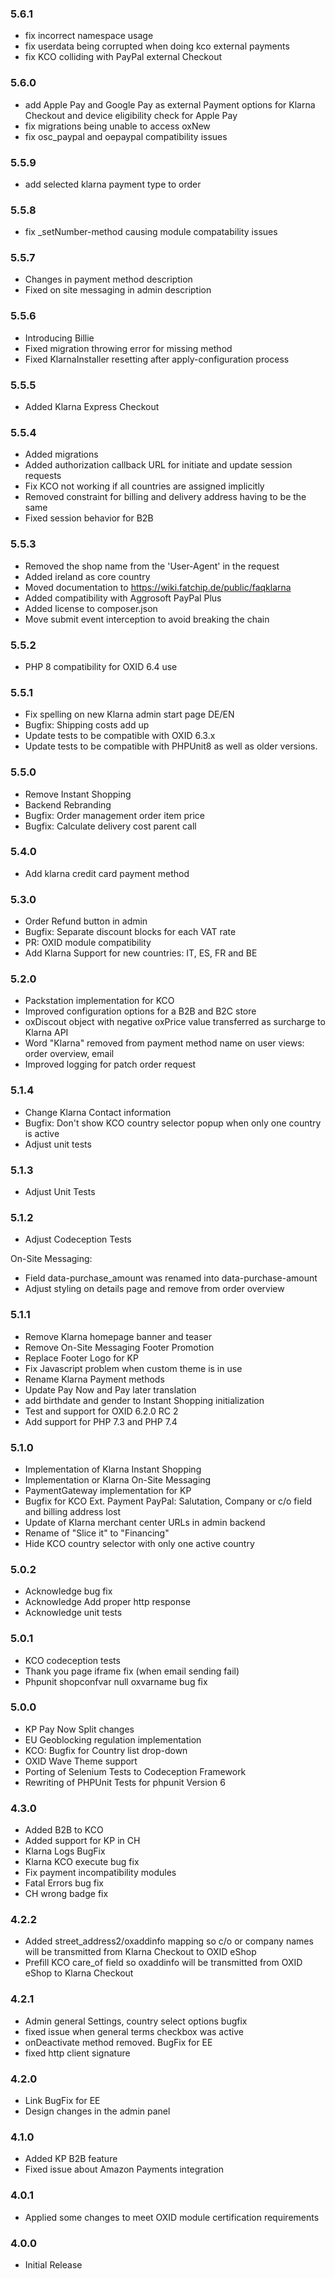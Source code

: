 ### 5.6.1
* fix incorrect namespace usage
* fix userdata being corrupted when doing kco external payments
* fix KCO colliding with PayPal external Checkout

### 5.6.0
* add Apple Pay and Google Pay as external Payment options for Klarna Checkout and device eligibility check for Apple Pay
* fix migrations being unable to access oxNew
* fix osc_paypal and oepaypal compatibility issues

### 5.5.9
* add selected klarna payment type to order

### 5.5.8
* fix _setNumber-method causing module compatability issues

### 5.5.7
* Changes in payment method description
* Fixed on site messaging in admin description

### 5.5.6
* Introducing Billie
* Fixed migration throwing error for missing method
* Fixed KlarnaInstaller resetting after apply-configuration process

### 5.5.5
* Added Klarna Express Checkout

### 5.5.4
* Added migrations 
* Added authorization callback URL for initiate and update session requests
* Fix KCO not working if all countries are assigned implicitly
* Removed constraint for billing and delivery address having to be the same
* Fixed session behavior for B2B

### 5.5.3
* Removed the shop name from the 'User-Agent' in the request
* Added ireland as core country
* Moved documentation to https://wiki.fatchip.de/public/faqklarna
* Added compatibility with Aggrosoft PayPal Plus
* Added license to composer.json
* Move submit event interception to avoid breaking the chain

### 5.5.2
* PHP 8 compatibility for OXID 6.4 use

### 5.5.1
* Fix spelling on new Klarna admin start page DE/EN
* Bugfix: Shipping costs add up
* Update tests to be compatible with OXID 6.3.x
* Update tests to be compatible with PHPUnit8 as well as older versions.

### 5.5.0
* Remove Instant Shopping
* Backend Rebranding
* Bugfix: Order management order item price
* Bugfix: Calculate delivery cost parent call

### 5.4.0
* Add klarna credit card payment method

### 5.3.0
* Order Refund button in admin
* Bugfix: Separate discount blocks for each VAT rate
* PR: OXID module compatibility
* Add Klarna Support for new countries: IT, ES, FR and BE

### 5.2.0
* Packstation implementation for KCO
* Improved configuration options for a B2B and B2C store
* oxDiscout object with negative oxPrice value transferred as surcharge to Klarna API
* Word "Klarna" removed from payment method name on user views: order overview, email
* Improved logging for patch order request

### 5.1.4
* Change Klarna Contact information
* Bugfix: Don't show KCO country selector popup when only one country is active
* Adjust unit tests

### 5.1.3
* Adjust Unit Tests

### 5.1.2
* Adjust Codeception Tests

On-Site Messaging: 
* Field data-purchase_amount was renamed into data-purchase-amount
* Adjust styling on details page and remove from order overview


### 5.1.1
* Remove Klarna homepage banner and teaser
* Remove On-Site Messaging Footer Promotion
* Replace Footer Logo for KP
* Fix Javascript problem when custom theme is in use
* Rename Klarna Payment methods
* Update Pay Now and Pay later translation
* add birthdate and gender to Instant Shopping initialization
* Test and support for OXID 6.2.0 RC 2
* Add support for PHP 7.3 and PHP 7.4

### 5.1.0
* Implementation of Klarna Instant Shopping
* Implementation or Klarna On-Site Messaging
* PaymentGateway implementation for KP
* Bugfix for KCO Ext. Payment PayPal: Salutation, Company or c/o field and billing address lost
* Update of Klarna merchant center URLs in admin backend
* Rename of "Slice it" to "Financing"
* Hide KCO country selector with only one active country

### 5.0.2
* Acknowledge bug fix
* Acknowledge Add proper http response
* Acknowledge unit tests 

### 5.0.1
* KCO codeception tests
* Thank you page iframe fix (when email sending fail)
* Phpunit shopconfvar null oxvarname bug fix

### 5.0.0
* KP Pay Now Split changes
* EU Geoblocking regulation implementation
* KCO: Bugfix for Country list drop-down
* OXID Wave Theme support
* Porting of Selenium Tests to Codeception Framework
* Rewriting of PHPUnit Tests for phpunit Version 6

### 4.3.0
* Added B2B to KCO
* Added support for KP in CH
* Klarna Logs BugFix
* Klarna KCO execute bug fix
* Fix payment incompatibility modules 
* Fatal Errors bug fix
* CH wrong badge fix

### 4.2.2
* Added street_address2/oxaddinfo mapping so c/o or company names will be transmitted from Klarna Checkout to OXID eShop
* Prefill KCO care_of field so oxaddinfo will be transmitted from OXID eShop to Klarna Checkout

### 4.2.1
* Admin general Settings, country select options bugfix
* fixed issue when general terms checkbox was active
* onDeactivate method removed. BugFix for EE
* fixed http client signature

### 4.2.0
* Link BugFix for EE
* Design changes in the admin panel

### 4.1.0
* Added KP B2B feature
* Fixed issue about Amazon Payments integration

### 4.0.1
* Applied some changes to meet OXID module certification requirements

### 4.0.0 
* Initial Release

